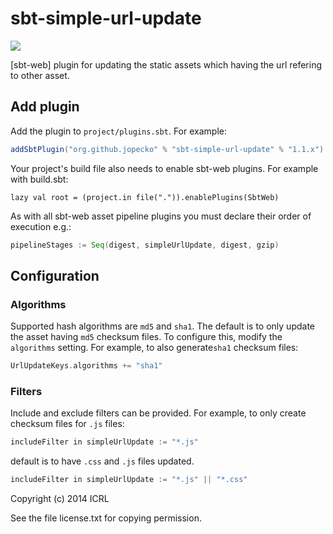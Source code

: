 sbt-simple-url-update
==========

[![](https://travis-ci.org/jopecko/sbt-simple-url-update.svg?branch=master)](https://travis-ci.org/jopecko/sbt-simple-url-update)

[sbt-web] plugin for updating the static assets which having the url refering to other asset.


Add plugin
----------

Add the plugin to `project/plugins.sbt`. For example:

```scala
addSbtPlugin("org.github.jopecko" % "sbt-simple-url-update" % "1.1.x")
```

Your project's build file also needs to enable sbt-web plugins. For example with build.sbt:

    lazy val root = (project.in file(".")).enablePlugins(SbtWeb)

As with all sbt-web asset pipeline plugins you must declare their order of execution e.g.:

```scala
pipelineStages := Seq(digest, simpleUrlUpdate, digest, gzip)
```

Configuration
-------------


### Algorithms

Supported hash algorithms are `md5` and `sha1`. The default is to only update the asset having
`md5` checksum files. To configure this, modify the `algorithms`
setting. For example, to also generate`sha1` checksum files:

```scala
UrlUpdateKeys.algorithms += "sha1"
```

### Filters

Include and exclude filters can be provided. For example, to only create
checksum files for `.js` files:

```scala
includeFilter in simpleUrlUpdate := "*.js"
```

default is to have `.css` and `.js` files updated.

```scala
includeFilter in simpleUrlUpdate := "*.js" || "*.css"
```


Copyright (c) 2014 ICRL

See the file license.txt for copying permission.
